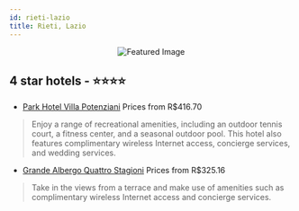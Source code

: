 ```yaml
---
id: rieti-lazio
title: Rieti, Lazio
---
```


<center><img src="https://i.travelapi.com/hotels/3000000/2530000/2528100/2528032/a30061f7_z.jpg" alt="Featured Image" /></center>


##  4 star hotels - ⭐️⭐️⭐️⭐️

-    [Park Hotel Villa Potenziani](https://us.hurb.com/hotels/rieti/park-hotel-villa-potenziani-JNP-JP777213?cmp=18055) Prices from R$416.70
   > Enjoy a range of recreational amenities, including an outdoor tennis court, a fitness center, and a seasonal outdoor pool. This hotel also features complimentary wireless Internet access, concierge services, and wedding services.
-    [Grande Albergo Quattro Stagioni](https://us.hurb.com/hotels/rieti/grande-albergo-quattro-stagioni-JNP-JP281490?cmp=18055) Prices from R$325.16
   > Take in the views from a terrace and make use of amenities such as complimentary wireless Internet access and concierge services.
